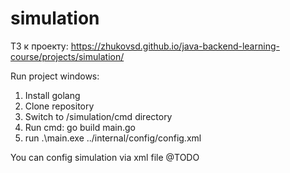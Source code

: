 # simulation

ТЗ к проекту: https://zhukovsd.github.io/java-backend-learning-course/projects/simulation/

Run project windows:
1) Install golang
2) Clone repository
3) Switch to /simulation/cmd directory
4) Run cmd: go build main.go
5) run .\main.exe ../internal/config/config.xml

You can config simulation via xml file
@TODO 
